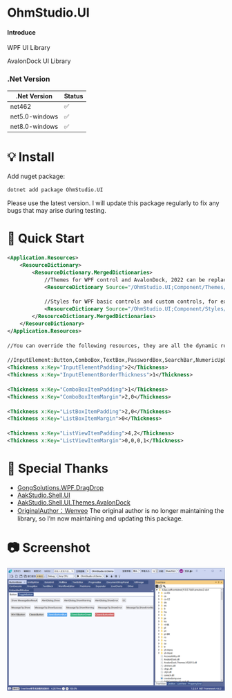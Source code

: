 # OhmStudio.UI

#### Introduce
WPF UI Library

AvalonDock UI Library

### .Net Version
|.Net Version   | Status  |
|  ----  | ----  |
| net462  | ✅ |
| net5.0-windows  | ✅ |
| net8.0-windows  | ✅ |

# 💡 Install
Add nuget package:
```bash
dotnet add package OhmStudio.UI
```
Please use the latest version. I will update this package regularly to fix any bugs that may arise during testing.

# 🚀 Quick Start
``` xml
<Application.Resources>
    <ResourceDictionary>
        <ResourceDictionary.MergedDictionaries>
            //Themes for WPF control and AvalonDock, 2022 can be replaced with 2019, BlueTheme can be replaced with LightTheme or DarkTheme.
            <ResourceDictionary Source="/OhmStudio.UI;Component/Themes/VisualStudio2022/BlueTheme.xaml" />

            //Styles for WPF basic controls and custom controls, for example SearchBar, CheckComboBox, CircleProgressBar, etc...
            <ResourceDictionary Source="/OhmStudio.UI;Component/Styles/VisualStudio.xaml" />
        </ResourceDictionary.MergedDictionaries>
    </ResourceDictionary>
</Application.Resources>

//You can override the following resources, they are all the dynamic resources.

//InputElement:Button,ComboBox,TextBox,PasswordBox,SearchBar,NumericUpDown,PasswordTextBox,DateTimePicker,CheckComboBox.
<Thickness x:Key="InputElementPadding">2</Thickness>
<Thickness x:Key="InputElementBorderThickness">1</Thickness>

<Thickness x:Key="ComboBoxItemPadding">1</Thickness>
<Thickness x:Key="ComboBoxItemMargin">2,0</Thickness>

<Thickness x:Key="ListBoxItemPadding">2,0</Thickness>
<Thickness x:Key="ListBoxItemMargin">0</Thickness>

<Thickness x:Key="ListViewItemPadding">4,2</Thickness>
<Thickness x:Key="ListViewItemMargin">0,0,0,1</Thickness>
```
# 🙏 Special Thanks
- [GongSolutions.WPF.DragDrop](https://github.com/punker76/gong-wpf-dragdrop)
- [AakStudio.Shell.UI](https://github.com/Wenveo/AakStudio.Shell.UI)
- [AakStudio.Shell.UI.Themes.AvalonDock](https://github.com/Wenveo/AakStudio.Shell.UI.Themes.AvalonDock)
- [OriginalAuthor：Wenveo](https://www.bilibili.com/video/BV1yW4y1N7Zq/?spm_id_from=333.999.0.0)
The original author is no longer maintaining the library, so I’m now maintaining and updating this package.

# 📷 Screenshot
![Screenshot](Screenshots/Screenshot.png)